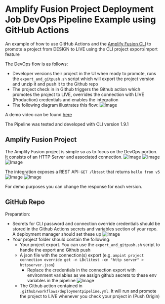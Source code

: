 # Amplify Fusion Project Deployment Job DevOps Pipeline Example using GitHub Actions

An example of how to use GitHub Actions and the [Amplify Fusion CLI](https://gist.github.com/lbrenman/bbccf548554fde48c7aa268256db7b96) to promote a project from DESIGN to LIVE using the CLI project export/import feature

The DevOps flow is as follows:
* Developer versions their project in the UI when ready to promote, runs the `export_and_gitpush.sh` script which will export the project version and unzip it and push it to the Github repo
* The project check in in Github triggers the Github action which promotes the project to LIVE, overrides the connection with LIVE (Production) credentials and enables the integration
* The following diagram illustrates this flow:
  ![Image](https://i.imgur.com/1Cc6Na5.png)

A demo video can be found [here]()

The Pipeline was tested and developed with CLI version 1.9.1

## Amplify Fusion Project

The Amplify Fusion project is simple so as to focus on the DevOps portion. It consists of an HTTP Server and associated connection.
  ![Image](https://i.imgur.com/zjRYTaU.png)
  ![Image](https://i.imgur.com/BVtHqXn.png)
  ![Image](https://i.imgur.com/IP2lXJS.png)

The integration exposes a REST API: `GET /lbtest` that returns `hello from v5`
  ![Image](https://i.imgur.com/HMcWfqv.png)
  ![Image](https://i.imgur.com/y9jo5HO.png)

For demo purposes you can change the response for each version.

## GitHub Repo

Preparation:
* Secrets for CLI password and connection override credentials should be stored in the Github Actions secrets and variables section of your repo. A deployment manager should set these up
  ![Image](https://i.imgur.com/9RY1wjA.png)
* Your project folder should contain the following:
  * Your project export. You can use the `export_and_gitpush.sh` script to handle the export and Github push
  * A json file with the connection(s) export (e.g. `ampint project connection override get -n LBclitest -cn "http server" > httpserver.json`)
    * Replace the credentials in the connection export with environment variables as we assign github secrets to these env variables in the pipeline
      ![Image](https://i.imgur.com/Q6f5LcS.png)
  * The Github action contained in `.github/workflows/deploymentpipeline.yml`. It will run and promote the project to LIVE whenever you check your project in (Push Origin)